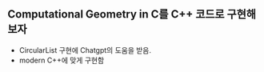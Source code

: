 ##  Computational Geometry in C를 C++ 코드로 구현해보자
- CircularList 구현에 Chatgpt의 도움을 받음.
- modern C++에 맞게 구현함
